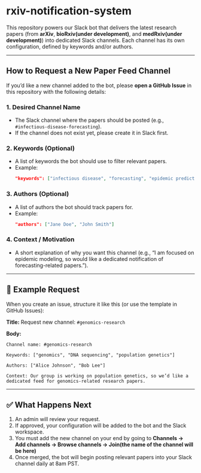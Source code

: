 # rxiv-notification-system

This repository powers our Slack bot that delivers the latest research papers (from **arXiv**, **bioRxiv(under development)**, and **medRxiv(under development)**) into dedicated Slack channels.  Each channel has its own configuration, defined by keywords and/or authors.

---

## How to Request a New Paper Feed Channel

If you’d like a new channel added to the bot, please **open a GitHub Issue** in this repository with the following details:

### 1. Desired Channel Name
- The Slack channel where the papers should be posted (e.g., `#infectious-disease-forecasting`).
- If the channel does not exist yet, please create it in Slack first.

### 2. Keywords (Optional)
- A list of keywords the bot should use to filter relevant papers.
- Example:
  ```json
  "keywords": ["infectious disease", "forecasting", "epidemic prediction"]
  ```

### 3. Authors (Optional)
- A list of authors the bot should track papers for.
- Example:
  ```json
  "authors": ["Jane Doe", "John Smith"]
  ```

### 4. Context / Motivation
- A short explanation of why you want this channel (e.g., “I am focused on epidemic modeling, so would like a dedicated notification of forecasting-related papers.”).

---

## 📝 Example Request

When you create an issue, structure it like this (or use the template in GitHub Issues):

**Title:** Request new channel: `#genomics-research`

**Body:**

    Channel name: #genomics-research  

    Keywords: ["genomics", "DNA sequencing", "population genetics"]  

    Authors: ["Alice Johnson", "Bob Lee"]  

    Context: Our group is working on population genetics, so we’d like a dedicated feed for genomics-related research papers.

---

## ✅ What Happens Next
1. An admin will review your request.
2. If approved, your configuration will be added to the bot and the Slack workspace.
3. You must add the new channel on your end by going to **Channels -> Add channels -> Browse channels -> Join(the name of the channel will be here)**
3. Once merged, the bot will begin posting relevant papers into your Slack channel daily at 8am PST.